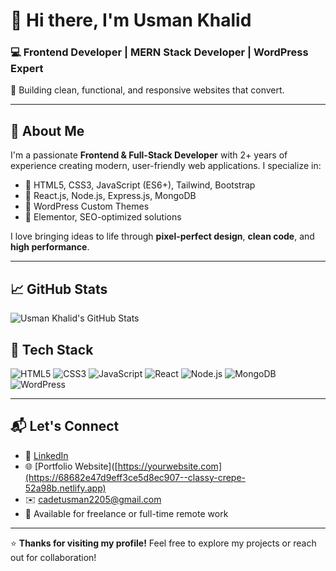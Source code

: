 # 👋 Hi there, I'm Usman Khalid

### 💻 Frontend Developer | MERN Stack Developer | WordPress Expert  
🔧 Building clean, functional, and responsive websites that convert.

---

## 🚀 About Me

I'm a passionate **Frontend & Full-Stack Developer** with 2+ years of experience creating modern, user-friendly web applications. I specialize in:

- 🔹 HTML5, CSS3, JavaScript (ES6+), Tailwind, Bootstrap  
- 🔹 React.js, Node.js, Express.js, MongoDB  
- 🔹 WordPress Custom Themes  
- 🔹 Elementor, SEO-optimized solutions

I love bringing ideas to life through **pixel-perfect design**, **clean code**, and **high performance**.

---

## 📈 GitHub Stats

![Usman Khalid's GitHub Stats](https://github-readme-stats.vercel.app/api?username=Usmankhalid20&show_icons=true&theme=radical)



## 🧰 Tech Stack

![HTML5](https://img.shields.io/badge/html5-%23E34F26.svg?style=flat&logo=html5&logoColor=white)
![CSS3](https://img.shields.io/badge/css3-%231572B6.svg?style=flat&logo=css3&logoColor=white)
![JavaScript](https://img.shields.io/badge/javascript-%23323330.svg?style=flat&logo=javascript&logoColor=%23F7DF1E)
![React](https://img.shields.io/badge/react-%2320232a.svg?style=flat&logo=react&logoColor=%2361DAFB)
![Node.js](https://img.shields.io/badge/node.js-%2343853D.svg?style=flat&logo=node.js&logoColor=white)
![MongoDB](https://img.shields.io/badge/mongodb-%2347A248.svg?style=flat&logo=mongodb&logoColor=white)
![WordPress](https://img.shields.io/badge/WordPress-%23117AC9.svg?style=flat&logo=WordPress&logoColor=white)

---


## 📬 Let's Connect

- 💼 [LinkedIn](https://www.linkedin.com/in/usman-khalid-9a2bb72b7/)  
- 🌐 [Portfolio Website]([https://yourwebsite.com](https://68682e47d9eff3ce5d8ec907--classy-crepe-52a98b.netlify.app)  
- ✉️ cadetusman2205@gmail.com  
- 📍 Available for freelance or full-time remote work

---

⭐ **Thanks for visiting my profile!** Feel free to explore my projects or reach out for collaboration!
